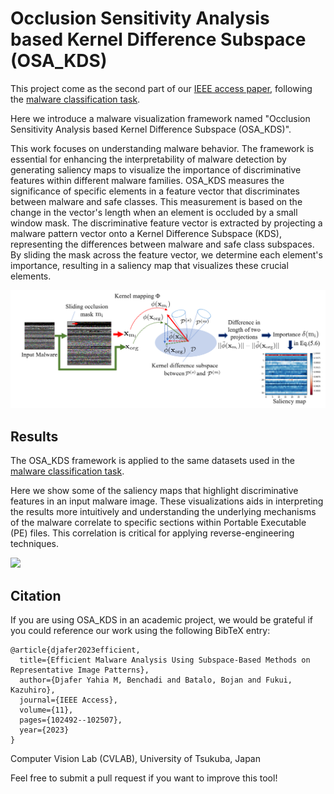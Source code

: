 # Occlusion Sensitivity Analysis based Kernel Difference Subspace (OSA_KDS)

This project come as the second part of our [IEEE access paper](https://scholar.google.com/citations?view_op=view_citation&hl=en&user=JQsEaPUAAAAJ&citation_for_view=JQsEaPUAAAAJ:IjCSPb-OGe4C), following the [malware classification task](https://github.com/Djaferbenchadi/Malware_classification_ksm). 

Here we introduce a malware visualization framework named "Occlusion Sensitivity Analysis based Kernel Difference Subspace (OSA_KDS)". 

This work focuses on understanding malware behavior. The framework is essential for enhancing the interpretability of malware detection by generating saliency maps to visualize the importance of discriminative features within different malware families.
OSA_KDS measures the significance of specific elements in a feature vector that discriminates between malware and safe classes. This measurement is based on the change in the vector's length when an element is occluded by a small window mask. The discriminative feature vector is extracted by projecting a malware pattern vector onto a Kernel Difference Subspace (KDS), representing the differences between malware and safe class subspaces. By sliding the mask across the feature vector, we determine each element's importance, resulting in a saliency map that visualizes these crucial elements.

<img src="https://github.com/Djaferbenchadi/OSA_KDS/blob/main/OSA-KDS-diag.png" />


## Results
The OSA_KDS framework is applied to the same datasets used in the [malware classification task](https://github.com/Djaferbenchadi/Malware_classification_ksm).

Here we show some of the saliency maps that highlight discriminative features in an input malware image.
These visualizations aids in interpreting the results more intuitively and understanding the underlying mechanisms of the malware correlate to specific sections within Portable Executable (PE) files. This correlation is critical for applying reverse-engineering techniques.


<img src="https://github.com/Djaferbenchadi/OSA_KDS/blob/main/OSA_KDS_Dumpware.png" />



## Citation
If you are using OSA_KDS in an academic project, we would be grateful if you could reference our work using the following BibTeX entry:

```
@article{djafer2023efficient,
  title={Efficient Malware Analysis Using Subspace-Based Methods on Representative Image Patterns},
  author={Djafer Yahia M, Benchadi and Batalo, Bojan and Fukui, Kazuhiro},
  journal={IEEE Access},
  volume={11},
  pages={102492--102507},
  year={2023}
}
```

Computer Vision Lab (CVLAB), University of Tsukuba, Japan

Feel free to submit a pull request if you want to improve this tool!
